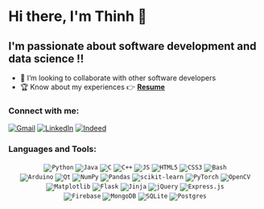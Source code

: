 # Hi there, I'm Thinh 👋

## I'm passionate about software development and data science !!

-   🤝 I’m looking to collaborate with other software developers
-   🏆 Know about my experiences 👉 **[Resume](https://drive.google.com/file/d/1YY_a_ThKjinK-N4aLAnVa3JVmYau3PC7/view?usp=sharing)**

### Connect with me:

[![Gmail](https://img.shields.io/badge/Gmail-D14836?style=for-the-badge&logo=gmail&logoColor=white)](mailto:[gmail])
[![LinkedIn](https://img.shields.io/badge/linkedin-%230077B5.svg?style=for-the-badge&logo=linkedin&logoColor=white)][linkedin]
[![Indeed](https://img.shields.io/badge/indeed-003A9B?style=for-the-badge&logo=indeed&logoColor=white)][indeed]

### Languages and Tools:

<div align="center">
    <code><img alt='Python' src='https://img.shields.io/badge/python-3670A0?style=for-the-badge&logo=python&logoColor=ffdd54'></code>
    <code><img alt='Java' src='https://img.shields.io/badge/java-%23ED8B00.svg?style=for-the-badge&logo=java&logoColor=white'></code>
    <code><img alt='C' src='https://img.shields.io/badge/c-%2300599C.svg?style=for-the-badge&logo=c&logoColor=white'></code>
    <code><img alt='C++' src='https://img.shields.io/badge/c++-%2300599C.svg?style=for-the-badge&logo=c%2B%2B&logoColor=white'></code>
    <code><img alt='JS' src='https://img.shields.io/badge/javascript-%23323330.svg?style=for-the-badge&logo=javascript&logoColor=%23F7DF1E'></code>
    <!-- <code><img alt='TS' src='https://img.shields.io/badge/typescript-%23007ACC.svg?style=for-the-badge&logo=typescript&logoColor=white'></code> -->
    <code><img alt='HTML5' src='https://img.shields.io/badge/html5-%23E34F26.svg?style=for-the-badge&logo=html5&logoColor=white'></code>
    <code><img alt='CSS3' src='https://img.shields.io/badge/css3-%231572B6.svg?style=for-the-badge&logo=css3&logoColor=white'></code>
    <!-- <code><img alt='Dart' src='https://img.shields.io/badge/dart-%230175C2.svg?style=for-the-badge&logo=dart&logoColor=white'></code> -->
    <code><img alt='Bash' src='https://img.shields.io/badge/bash_script-%23121011.svg?style=for-the-badge&logo=gnu-bash&logoColor=white'></code>
</div>
<div align="center">
    <code><img alt='Arduino' src='https://img.shields.io/badge/-Arduino-00979D?style=for-the-badge&logo=Arduino&logoColor=white'></code>
    <code><img alt='Qt' src='https://img.shields.io/badge/Qt-%23217346.svg?style=for-the-badge&logo=Qt&logoColor=white'></code>
    <code><img alt='NumPy' src='https://img.shields.io/badge/numpy-%23013243.svg?style=for-the-badge&logo=numpy&logoColor=white'></code>
    <code><img alt='Pandas' src='https://img.shields.io/badge/pandas-%23150458.svg?style=for-the-badge&logo=pandas&logoColor=white'></code>
    <code><img alt='scikit-learn' src='https://img.shields.io/badge/scikit--learn-%23F7931E.svg?style=for-the-badge&logo=scikit-learn&logoColor=white'></code>
    <code><img alt='PyTorch' src='https://img.shields.io/badge/PyTorch-%23EE4C2C.svg?style=for-the-badge&logo=PyTorch&logoColor=white'></code>
    <code><img alt='OpenCV' src='https://img.shields.io/badge/opencv-%23white.svg?style=for-the-badge&logo=opencv&logoColor=white'></code>
    <code><img alt='Matplotlib' src='https://img.shields.io/badge/Matplotlib-%23ffffff.svg?style=for-the-badge&logo=Matplotlib&logoColor=black'></code>
    <code><img alt='Flask' src='https://img.shields.io/badge/flask-%23000.svg?style=for-the-badge&logo=flask&logoColor=white'></code>
    <code><img alt='Jinja' src='https://img.shields.io/badge/jinja-white.svg?style=for-the-badge&logo=jinja&logoColor=black'></code>
    <code><img alt='jQuery' src='https://img.shields.io/badge/jquery-%230769AD.svg?style=for-the-badge&logo=jquery&logoColor=white'></code>
    <!-- <code><img alt='React' src='https://img.shields.io/badge/react-%2320232a.svg?style=for-the-badge&logo=react&logoColor=%2361DAFB'></code>
    <code><img alt='Vue.js' src='https://img.shields.io/badge/vuejs-%2335495e.svg?style=for-the-badge&logo=vuedotjs&logoColor=%234FC08D'></code> -->
    <code><img alt='Express.js' src='https://img.shields.io/badge/express.js-%23404d59.svg?style=for-the-badge&logo=express&logoColor=%2361DAFB'></code>
    <!-- <code><img alt='Bootstrap' src='https://img.shields.io/badge/bootstrap-%23563D7C.svg?style=for-the-badge&logo=bootstrap&logoColor=white'></code>
    <code><img alt='Tailwind' src='https://img.shields.io/badge/tailwindcss-%2338B2AC.svg?style=for-the-badge&logo=tailwind-css&logoColor=white'></code>
    <code><img alt='Flutter' src='https://img.shields.io/badge/Flutter-%2302569B.svg?style=for-the-badge&logo=Flutter&logoColor=white'></code> -->
</div>
<div align="center">
    <code><img alt='Firebase' src='https://img.shields.io/badge/Firebase-039BE5?style=for-the-badge&logo=Firebase&logoColor=white'></code>
    <code><img alt='MongoDB' src='https://img.shields.io/badge/MongoDB-%234ea94b.svg?style=for-the-badge&logo=mongodb&logoColor=white'></code>
    <code><img alt='SQLite' src='https://img.shields.io/badge/sqlite-%2307405e.svg?style=for-the-badge&logo=sqlite&logoColor=white'></code>
    <code><img alt='Postgres' src='https://img.shields.io/badge/postgres-%23316192.svg?style=for-the-badge&logo=postgresql&logoColor=white'></code>
</div>

[gmail]: thinhleminh201@gmail.com
[linkedin]: https://linkedin.com/in/thinhle201
[indeed]: https://indeed.com
